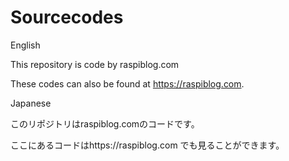 # Sourcecodes
English

This repository is code by raspiblog.com

These codes can also be found at https://raspiblog.com.

Japanese

このリポジトリはraspiblog.comのコードです。

ここにあるコードはhttps://raspiblog.com でも見ることができます。
